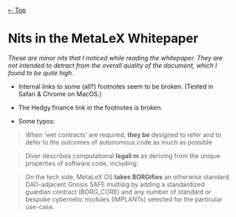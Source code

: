 [⇠ Top](../README.md)

# Nits in the MetaLeX Whitepaper

_These are minor nits that I noticed while reading the whitepaper. They are not intended to detract from the overall quality of the document, which I found to be quite high._

- Internal links to some (all?) footnotes seem to be broken. (Tested in Safari & Chrome on MacOS.)

- The Hedgy.finance link in the footnotes is broken.

- Some typos:

> When ‘wet contracts’ are required, __they be__ designed to refer and to defer to the outcomes of autonomous code as much as possible

> Diver describes computational __legali       m__ as deriving from the unique properties of software code, including:

> On the tech side, MetaLeX OS __takes BORGifies__ an otherwise standard DAO-adjacent Gnosis SAFE multisig by adding a standardized guardian contract (BORG_CORE) and any number of standard or bespoke cybernetic modules (IMPLANTs) selected for the particular use-case.

